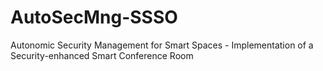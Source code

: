 # AutoSecMng-SSSO
Autonomic Security Management for Smart Spaces - Implementation of a Security-enhanced Smart Conference Room
